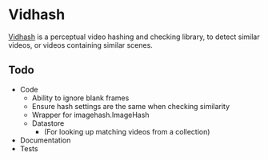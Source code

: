 # Vidhash
[Vidhash](https://pypi.org/project/vidhash/) is a perceptual video hashing and checking library, to detect similar videos, or videos containing similar scenes.


## Todo
- Code
  - Ability to ignore blank frames
  - Ensure hash settings are the same when checking similarity
  - Wrapper for imagehash.ImageHash
  - Datastore
    - (For looking up matching videos from a collection)
- Documentation
- Tests
